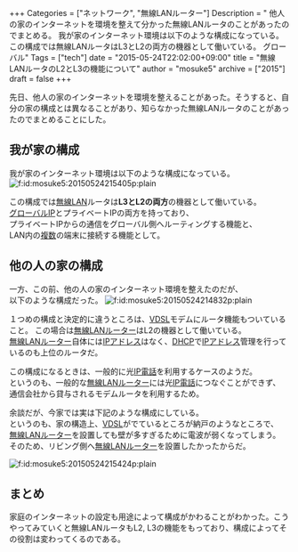 +++
Categories = ["ネットワーク", "無線LANルーター"]
Description = " 他人の家のインターネットを環境を整えて分かった無線LANルータのことがあったのでまとめる。  我が家のインターネット環境は以下のような構成になっている。  この構成では無線LANルータはL3とL2の両方の機器として働いている。 グローバル"
Tags = ["tech"]
date = "2015-05-24T22:02:00+09:00"
title = "無線LANルータのL2とL3の機能について"
author = "mosuke5"
archive = ["2015"]
draft = false
+++

<body>
<p>先日、他人の家のインターネットを環境を整えることがあった。そうすると、自分の家の構成とは異なることがあり、知らなかった無線LANルータのことがあったのでまとめることにした。</p>
<!--more-->

<h2>我が家の構成</h2>
<p>我が家のインターネット環境は以下のような構成になっている。
<span itemscope itemtype="http://schema.org/Photograph"><img src="https://cdn-ak.f.st-hatena.com/images/fotolife/m/mosuke5/20150524/20150524215405.png" alt="f:id:mosuke5:20150524215405p:plain" title="f:id:mosuke5:20150524215405p:plain" class="hatena-fotolife" itemprop="image"></span></p>

<p>この構成では<a class="keyword" href="http://d.hatena.ne.jp/keyword/%CC%B5%C0%FELAN">無線LAN</a>ルータは<b>L3とL2の両方</b>の機器として働いている。<br>
<a class="keyword" href="http://d.hatena.ne.jp/keyword/%A5%B0%A5%ED%A1%BC%A5%D0%A5%EBIP">グローバルIP</a>とプライベートIPの両方を持っており、<br>
プライベートIPからの通信をグローバル側へルーティングする機能と、<br>
LAN内の<a class="keyword" href="http://d.hatena.ne.jp/keyword/%CA%A3%BF%F4">複数</a>の端末に接続する機能として。</p>

<h2>他の人の家の構成</h2>
<p>一方、この前、他の人の家のインターネット環境を整えたのだが、<br>
以下のような構成だった。
<span itemscope itemtype="http://schema.org/Photograph"><img src="https://cdn-ak.f.st-hatena.com/images/fotolife/m/mosuke5/20150524/20150524214832.png" alt="f:id:mosuke5:20150524214832p:plain" title="f:id:mosuke5:20150524214832p:plain" class="hatena-fotolife" itemprop="image"></span></p>

<p>１つめの構成と決定的に違うところは、<a class="keyword" href="http://d.hatena.ne.jp/keyword/VDSL">VDSL</a>モデムにルータ機能もついていること。
この場合は<a class="keyword" href="http://d.hatena.ne.jp/keyword/%CC%B5%C0%FELAN">無線LAN</a><a class="keyword" href="http://d.hatena.ne.jp/keyword/%A5%EB%A1%BC%A5%BF%A1%BC">ルーター</a>はL2の機器として働いている。<br>
<a class="keyword" href="http://d.hatena.ne.jp/keyword/%CC%B5%C0%FELAN">無線LAN</a><a class="keyword" href="http://d.hatena.ne.jp/keyword/%A5%EB%A1%BC%A5%BF%A1%BC">ルーター</a>自体には<a class="keyword" href="http://d.hatena.ne.jp/keyword/IP%A5%A2%A5%C9%A5%EC%A5%B9">IPアドレス</a>はなく、<a class="keyword" href="http://d.hatena.ne.jp/keyword/DHCP">DHCP</a>で<a class="keyword" href="http://d.hatena.ne.jp/keyword/IP%A5%A2%A5%C9%A5%EC%A5%B9">IPアドレス</a>管理を行っているのも上位のルータだ。</p>

<p>この構成になるときは、一般的に光<a class="keyword" href="http://d.hatena.ne.jp/keyword/IP%C5%C5%CF%C3">IP電話</a>を利用するケースのようだ。<br>
というのも、一般的な<a class="keyword" href="http://d.hatena.ne.jp/keyword/%CC%B5%C0%FELAN">無線LAN</a><a class="keyword" href="http://d.hatena.ne.jp/keyword/%A5%EB%A1%BC%A5%BF%A1%BC">ルーター</a>には光<a class="keyword" href="http://d.hatena.ne.jp/keyword/IP%C5%C5%CF%C3">IP電話</a>につなぐことができず、<br>
通信会社から貸与されるモデムルータを利用するため。</p>

<p>余談だが、今家では実は下記のような構成にしている。<br>
というのも、家の構造上、<a class="keyword" href="http://d.hatena.ne.jp/keyword/VDSL">VDSL</a>がでているところが納戸のようなところで、<br>
<a class="keyword" href="http://d.hatena.ne.jp/keyword/%CC%B5%C0%FELAN">無線LAN</a><a class="keyword" href="http://d.hatena.ne.jp/keyword/%A5%EB%A1%BC%A5%BF%A1%BC">ルーター</a>を設置しても壁が多すぎるために電波が弱くなってしまう。<br>
そのため、リビング側へ<a class="keyword" href="http://d.hatena.ne.jp/keyword/%CC%B5%C0%FELAN">無線LAN</a><a class="keyword" href="http://d.hatena.ne.jp/keyword/%A5%EB%A1%BC%A5%BF%A1%BC">ルーター</a>を設置したかったからだ。</p>

<p><span itemscope itemtype="http://schema.org/Photograph"><img src="https://cdn-ak.f.st-hatena.com/images/fotolife/m/mosuke5/20150524/20150524215424.png" alt="f:id:mosuke5:20150524215424p:plain" title="f:id:mosuke5:20150524215424p:plain" class="hatena-fotolife" itemprop="image"></span></p>

<h2>まとめ</h2>
<p>家庭のインターネットの設定も用途によって構成がかわることがわかった。こうやってみていくと無線LANルータもL2, L3の機能をもっており、構成によってその役割は変わってくるのである。</p>
</body>
